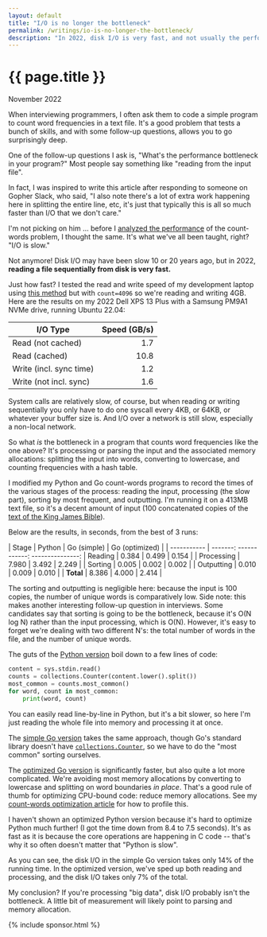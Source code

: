 ```yaml
---
layout: default
title: "I/O is no longer the bottleneck"
permalink: /writings/io-is-no-longer-the-bottleneck/
description: "In 2022, disk I/O is very fast, and not usually the performance bottleneck in programs. This article digs into some numbers."
---
```

<h1>{{ page.title }}</h1>
<p class="subtitle">November 2022</p>


When interviewing programmers, I often ask them to code a simple program to count word frequencies in a text file. It's a good problem that tests a bunch of skills, and with some follow-up questions, allows you to go surprisingly deep.

One of the follow-up questions I ask is, "What's the performance bottleneck in your program?" Most people say something like "reading from the input file".

In fact, I was inspired to write this article after responding to someone on Gopher Slack, who said, "I also note there's a lot of extra work happening here in splitting the entire line, etc, it's just that typically this is all so much faster than I/O that we don't care."

I'm not picking on him ... before I [analyzed the performance](/writings/count-words/) of the count-words problem, I thought the same. It's what we've all been taught, right? "I/O is slow."

Not anymore! Disk I/O may have been slow 10 or 20 years ago, but in 2022, **reading a file sequentially from disk is very fast.**

Just how fast? I tested the read and write speed of my development laptop using [this method](https://www.shellhacks.com/disk-speed-test-read-write-hdd-ssd-perfomance-linux/) but with `count=4096` so we're reading and writing 4GB. Here are the results on my 2022 Dell XPS 13 Plus with a Samsung PM9A1 NVMe drive, running Ubuntu 22.04:

| I/O Type                | Speed (GB/s) |
| ----------------------- | -------------:
| Read (not cached)       | 1.7          |
| Read (cached)           | 10.8         |
| Write (incl. sync time) | 1.2          |
| Write (not incl. sync)  | 1.6          |

System calls are relatively slow, of course, but when reading or writing sequentially you only have to do one syscall every 4KB, or 64KB, or whatever your buffer size is. And I/O over a network is still slow, especially a non-local network.

So what *is* the bottleneck in a program that counts word frequencies like the one above? It's processing or parsing the input and the associated memory allocations: splitting the input into words, converting to lowercase, and counting frequencies with a hash table.

I modified my Python and Go count-words programs to record the times of the various stages of the process: reading the input, processing (the slow part), sorting by most frequent, and outputting. I'm running it on a 413MB text file, so it's a decent amount of input (100 concatenated copies of the [text of the King James Bible](https://www.gutenberg.org/cache/epub/10/pg10.txt)).

Below are the results, in seconds, from the best of 3 runs:

| Stage       | Python | Go (simple) | Go (optimized) |
| ----------- | -------: ------------: ---------------:
| Reading     | 0.384  |       0.499 |          0.154 |
| Processing  | 7.980  |       3.492 |          2.249 |
| Sorting     | 0.005  |       0.002 |          0.002 |
| Outputting  | 0.010  |       0.009 |          0.010 |
| **Total**   | 8.386  |       4.000 |          2.414 |

The sorting and outputting is negligible here: because the input is 100 copies, the number of unique words is comparatively low. Side note: this makes another interesting follow-up question in interviews. Some candidates say that sorting is going to be the bottleneck, because it's O(N log N) rather than the input processing, which is O(N). However, it's easy to forget we're dealing with two different N's: the total number of words in the file, and the number of unique words.

The guts of the [Python version](https://github.com/benhoyt/io-performance/blob/master/simple.py) boil down to a few lines of code:

```python
content = sys.stdin.read()
counts = collections.Counter(content.lower().split())
most_common = counts.most_common()
for word, count in most_common:
    print(word, count)
```

You can easily read line-by-line in Python, but it's a bit slower, so here I'm just reading the whole file into memory and processing it at once.

The [simple Go version](https://github.com/benhoyt/io-performance/blob/master/simple.go) takes the same approach, though Go's standard library doesn't have [`collections.Counter`](https://docs.python.org/3/library/collections.html#collections.Counter), so we have to do the "most common" sorting ourselves.

The [optimized Go version](https://github.com/benhoyt/io-performance/blob/master/optimized.go) is significantly faster, but also quite a lot more complicated. We're avoiding most memory allocations by converting to lowercase and splitting on word boundaries *in place*. That's a good rule of thumb for optimizing CPU-bound code: reduce memory allocations. See my [count-words optimization article](/writings/count-words/) for how to profile this.

I haven't shown an optimized Python version because it's hard to optimize Python much further! (I got the time down from 8.4 to 7.5 seconds). It's as fast as it is because the core operations are happening in C code -- that's why it so often doesn't matter that "Python is slow". 

As you can see, the disk I/O in the simple Go version takes only 14% of the running time. In the optimized version, we've sped up both reading and processing, and the disk I/O takes only 7% of the total.

My conclusion? If you're processing "big data", disk I/O probably isn't the bottleneck. A little bit of measurement will likely point to parsing and memory allocation.


{% include sponsor.html %}
